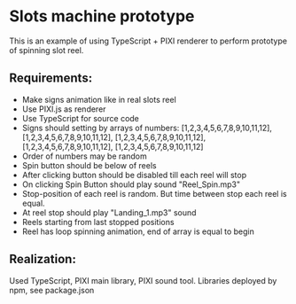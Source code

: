 # Slots machine prototype
This is an example of using TypeScript + PIXI renderer to perform prototype of spinning slot reel.

## Requirements:
 - Make signs animation like in real slots reel
 - Use PIXI.js as renderer
 - Use TypeScript for source code
 - Signs should setting by arrays of numbers:
[1,2,3,4,5,6,7,8,9,10,11,12],
[1,2,3,4,5,6,7,8,9,10,11,12],
[1,2,3,4,5,6,7,8,9,10,11,12],
[1,2,3,4,5,6,7,8,9,10,11,12],
[1,2,3,4,5,6,7,8,9,10,11,12]
 - Order of numbers may be random
 - Spin button should be below of reels
 - After clicking button should be disabled till each reel will stop
 - On clicking Spin Button should play sound "Reel_Spin.mp3"
 - Stop-position of each reel is random. But time between stop each reel is equal.
 - At reel stop should play "Landing_1.mp3" sound
 - Reels starting from last stopped positions
 - Reel has loop spinning animation, end of array is equal to begin

## Realization:
Used TypeScript, PIXI main library, PIXI sound tool. Libraries deployed by npm, see package.json